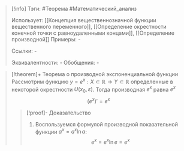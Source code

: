 > [!info]
> Тэги: #Теорема #Математический_анализ   
> 
> Использует: [[Концепция вещественнозначной функции вещественного переменного]], [[Определение окрестности конечной точки с равноудаленными концами]], [[Определение производной]]
> Примеры: *-*
> 
> Ссылки: *-*
> 
> Эквивалентности: *-*
> Обобщения: *-*

> [!theorem]+ Теорема о производной экспоненциальной функции
> Рассмотрим функцию $y = e^x:X \subset \mathbb{R}\rightarrow Y \subset \mathbb{R}$ определенные в некоторой окрестности $U(x_0, \varepsilon)$. Тогда производная $e^x$ равна $e^x$ $$(e^x)' = e^x$$
> > [!proof]- Доказательство
> > 1. Воспользуемся формулой производной показательной функции $a^x = a^x \ln a$: $$e^x = e^x \ln e = e^x$$
